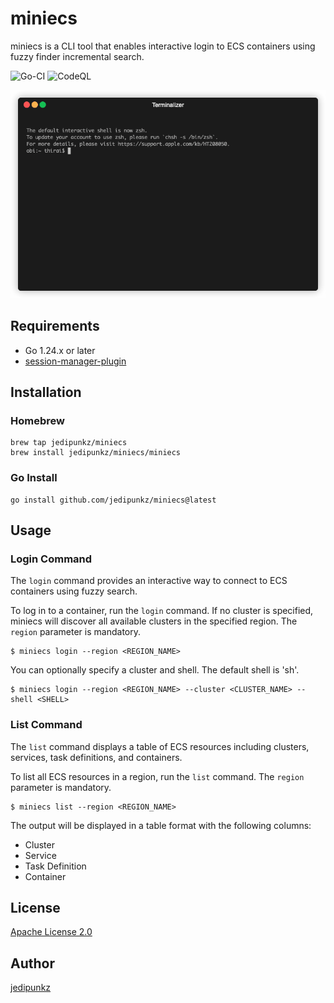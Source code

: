 # miniecs

miniecs is a CLI tool that enables interactive login to ECS containers using fuzzy finder incremental search.

![Go-CI](https://github.com/jedipunkz/miniecs/workflows/Go-CI/badge.svg)
![CodeQL](https://github.com/jedipunkz/miniecs/workflows/CodeQL/badge.svg)

<img src="https://raw.githubusercontent.com/jedipunkz/miniecs/main/pix/miniecs.gif">

## Requirements

- Go 1.24.x or later
- [session-manager-plugin](https://docs.aws.amazon.com/systems-manager/latest/userguide/session-manager-working-with-install-plugin.html)

## Installation

### Homebrew

```shell
brew tap jedipunkz/miniecs
brew install jedipunkz/miniecs/miniecs
```

### Go Install

```shell
go install github.com/jedipunkz/miniecs@latest
```

## Usage

### Login Command

The `login` command provides an interactive way to connect to ECS containers using fuzzy search.

To log in to a container, run the `login` command. If no cluster is specified, miniecs will discover all available clusters in the specified region. The `region` parameter is mandatory.

```shell
$ miniecs login --region <REGION_NAME>
```

You can optionally specify a cluster and shell. The default shell is 'sh'.

```shell
$ miniecs login --region <REGION_NAME> --cluster <CLUSTER_NAME> --shell <SHELL>
```

### List Command

The `list` command displays a table of ECS resources including clusters, services, task definitions, and containers.

To list all ECS resources in a region, run the `list` command. The `region` parameter is mandatory.

```shell
$ miniecs list --region <REGION_NAME>
```

The output will be displayed in a table format with the following columns:
- Cluster
- Service
- Task Definition
- Container

## License

[Apache License 2.0](https://github.com/jedipunkz/awscreds/blob/main/LICENSE)

## Author

[jedipunkz](https://twitter.com/jedipunkz)
